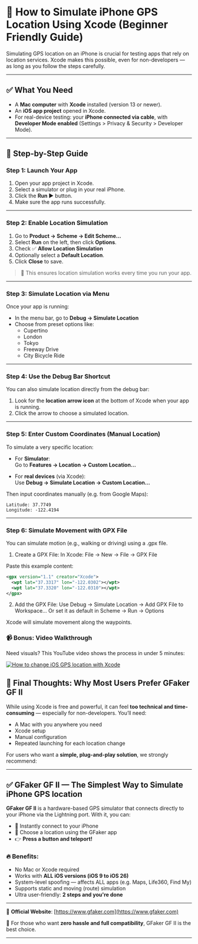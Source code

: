 # 🧭 How to Simulate iPhone GPS Location Using Xcode (Beginner Friendly Guide)

Simulating GPS location on an iPhone is crucial for testing apps that rely on location services. Xcode makes this possible, even for non-developers — as long as you follow the steps carefully.

---

## ✅ What You Need

- A **Mac computer** with **Xcode** installed (version 13 or newer).
- An **iOS app project** opened in Xcode.
- For real-device testing: your **iPhone connected via cable**, with **Developer Mode enabled** (Settings > Privacy & Security > Developer Mode).

---

## 🚀 Step-by-Step Guide

### Step 1: Launch Your App

1. Open your app project in Xcode.
2. Select a simulator or plug in your real iPhone.
3. Click the **Run ▶️** button.
4. Make sure the app runs successfully.

---

### Step 2: Enable Location Simulation

1. Go to **Product → Scheme → Edit Scheme…**
2. Select **Run** on the left, then click **Options**.
3. Check ✅ **Allow Location Simulation**
4. Optionally select a **Default Location**.
5. Click **Close** to save.

> 📌 This ensures location simulation works every time you run your app.

---

### Step 3: Simulate Location via Menu

Once your app is running:

- In the menu bar, go to **Debug → Simulate Location**
- Choose from preset options like:
  - Cupertino
  - London
  - Tokyo
  - Freeway Drive
  - City Bicycle Ride

---

### Step 4: Use the Debug Bar Shortcut

You can also simulate location directly from the debug bar:

1. Look for the **location arrow icon** at the bottom of Xcode when your app is running.
2. Click the arrow to choose a simulated location.

---

### Step 5: Enter Custom Coordinates (Manual Location)

To simulate a very specific location:

- For **Simulator**:  
  Go to **Features → Location → Custom Location…**
  
- For **real devices** (via Xcode):  
  Use **Debug → Simulate Location → Custom Location…**

Then input coordinates manually (e.g. from Google Maps):

```text
Latitude: 37.7749
Longitude: -122.4194
```

---

### Step 6: Simulate Movement with GPX File

You can simulate motion (e.g., walking or driving) using a .gpx file.

1. Create a GPX File:
  In Xcode: File → New → File → GPX File

Paste this example content:

```xml
<gpx version="1.1" creator="Xcode">
  <wpt lat="37.3317" lon="-122.0302"></wpt>
  <wpt lat="37.3320" lon="-122.0310"></wpt>
</gpx>
```

2. Add the GPX File:
  Use Debug → Simulate Location → Add GPX File to Workspace… 
  Or set it as default in Scheme → Run → Options

Xcode will simulate movement along the waypoints.


### 📹 Bonus: Video Walkthrough

Need visuals? This YouTube video shows the process in under 5 minutes:

[![How to change iOS GPS location with Xcode](https://res.cloudinary.com/marcomontalbano/image/upload/v1749776560/video_to_markdown/images/youtube--CzzriLEMmPc-c05b58ac6eb4c4700831b2b3070cd403.jpg)](https://www.youtube.com/watch?v=CzzriLEMmPc&t=1s "How to change iOS GPS location with Xcode")

## 🏁 Final Thoughts: Why Most Users Prefer GFaker GF II

While using Xcode is free and powerful, it can feel **too technical and time-consuming** — especially for non-developers. You’ll need:

- A Mac with you anywhere you need
- Xcode setup
- Manual configuration
- Repeated launching for each location change

For users who want a **simple, plug-and-play solution**, we strongly recommend:

---

## ✅ GFaker GF II — The Simplest Way to Simulate iPhone GPS location

**GFaker GF II** is a hardware-based GPS simulator that connects directly to your iPhone via the Lightning port. With it, you can:

- 🧲 Instantly connect to your iPhone
- 📍 Choose a location using the GFaker app
- 👉 **Press a button and teleport!**

### 🔥 Benefits:

- No Mac or Xcode required
- Works with **ALL iOS versions (iOS 9 to iOS 26)**
- System-level spoofing — affects ALL apps (e.g. Maps, Life360, Find My)
- Supports static and moving (route) simulation
- Ultra user-friendly: **2 steps and you're done**

---

🔗 **Official Website**: [https://www.gfaker.com](https://www.gfaker.com)

🎯 For those who want **zero hassle and full compatibility**, GFaker GF II is the best choice.

---
